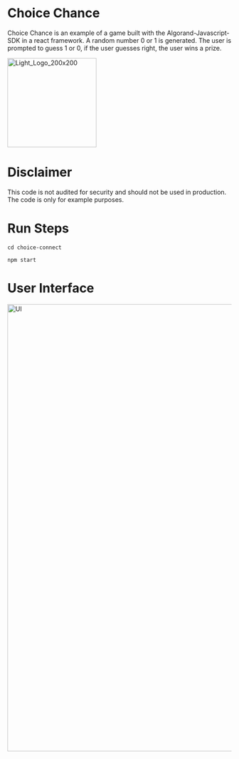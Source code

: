 # Choice Chance

Choice Chance is an example of a game built with the Algorand-Javascript-SDK in a react framework. A random number 0 or 1 is generated. The user is prompted to guess 1 or 0, if the user guesses right, the user wins a prize. 

<img width="200" alt="Light_Logo_200x200" src="https://user-images.githubusercontent.com/43055154/189994242-a8936ad1-fce6-4e20-8876-d3bad1effa2f.png">

# Disclaimer

This code is not audited for security and should not be used in production. The code is only for example purposes.


# Run Steps

```
cd choice-connect
```
```
npm start
```

# User Interface
<img width="1003" alt="UI" src="https://user-images.githubusercontent.com/43055154/189994214-cfc552de-2bd4-4b56-abc5-a44d56d55c74.png">



